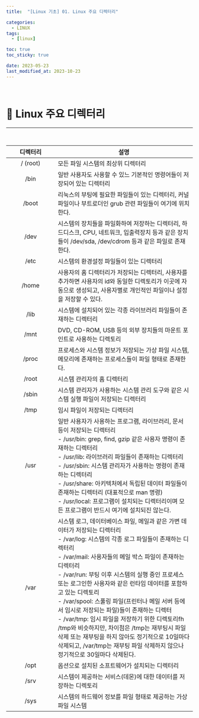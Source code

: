 ```yaml
---
title:  "[Linux 기초] 01. Linux 주요 디렉터리" 

categories:
  - LINUX
tags:
  - [linux]

toc: true
toc_sticky: true

date: 2023-05-23
last_modified_at: 2023-10-23
---
```

<br>

# 🔔 Linux 주요 디렉터리
---

<style>
table {
    font-size: 12pt;
}
table th:first-of-type {
    width: 5%;
}
table th:nth-of-type(2) {
    width: 20%;
}
table th:nth-of-type(3) {
    width: 50%;
}
table th:nth-of-type(4) {
    width: 30%;
}
</style>

<br>

| 디렉터리 | 설명 |
| :---: | --- |
| / (root) | 모든 파일 시스템의 최상위 디렉터리 |
| /bin | 일반 사용자도 사용할 수 있느 기본적인 명령어들이 저장되어 있는 디렉터리 |
| /boot | 리눅스의 부팅에 필요한 파일들이 있는 디렉터리, 커널 파일이나 부트로더인 grub 관련 파일들이 여기에 위치한다. |
| /dev | 시스템의 장치들을 파일화하여 저장하는 디렉터리, 하드디스크, CPU, 네트워크, 입출력장치 등과 같은 장치들이 /dev/sda, /dev/cdrom 등과 같은 파일로 존재한다. |
| /etc | 시스템의 환경설정 파일들이 있는 디렉터리 |
| /home | 사용자의 홈 디렉터리가 저장되는 디렉터리, 사용자를 추가하면 사용자의 id와 동일한 디렉토리가 이곳에 자동으로 생성되고, 사용자별로 개인적인 파일이나 설정을 저장할 수 있다. |
| /lib | 시스템에 설치되어 있는 각종 라이브러리 파일들이 존재하는 디렉터리 |
| /mnt | DVD, CD-ROM, USB 등의 외부 장치들의 마운트 포인트로 사용하는 디렉토리 |
| /proc | 프로세스와 시스템 정보가 저장되는 가상 파일 시스템, 메모리에 존재하는 프로세스들이 파일 형태로 존재한다. |
| /root | 시스템 관리자의 홈 디렉터리 |
| /sbin | 시스템 관리자가 사용하는 시스템 관리 도구와 같은 시스템 실행 파일이 저장되는 디렉터리 |
| /tmp | 임시 파일이 저장되는 디렉터리 |
| /usr | 일반 사용자가 사용하는 프로그램, 라이브러리, 문서 등이 저장되는 디렉터리 <br>  - /usr/bin: grep, find, gzip 같은 사용자 명령이 존재하는 디렉터리 <br>  - /usr/lib:  라이브러리 파일들이 존재하는 디렉터리 <br>  - /usr/sbin: 시스템 관리자가 사용하는 명령이 존재하는 디렉터리 <br>  - /usr/share: 아키텍처에서 독립된 데이터 파일들이 존재하는 디렉터리 (대표적으로 man 명령) <br>  - /usr/local: 프로그램이 설치되는 디렉터리이며 모든 프로그램이 반드시 여기에 설치되진 않는다. | 
| /var | 시스템 로그, 데이터베이스 파일, 메일과 같은 가변 데이터가 저장되는 디렉터리 <br>  - /var/log: 시스템의 각종 로그 파일들이 존재하는 디렉터리 <br>  - /var/mail: 사용자들의 메일 박스 파일이 존재하는 디렉터리 <br>  - /var/run: 부팅 이후 시스템의 실행 중인 프로세스 또는 로그인한 사용자와 같은 런타임 데이터를 포함하고 있는 디렉토리 <br>  - /var/spool: 스풀링 파일(프린터나 메일 서버 등에서 임시로 저장되는 파일)들이 존재하는 디렉터 <br>  - /var/tmp: 임시 파일을 저장하기 위한 디렉토리fh /tmp와 비슷하지만, 차이점은 /tmp는 재부팅시 파일 삭제 또는 재부팅을 하지 않아도 정기적으로 10일마다 삭제되고, /var/tmp는 재부팅 파일 삭제하지 않으나 정기적으로 30일마다 삭제된다. |
| /opt | 옵션으로 설치된 소프트웨어가 설치되는 디렉터리 |
| /srv | 시스템이 제공하는 서비스(데몬)에 대한 데이터를 저장하는 디렉토리 |
| /sys | 시스템의 하드웨어 정보를 파일 형태로 제공하는 가상 파일 시스템 |

<br>